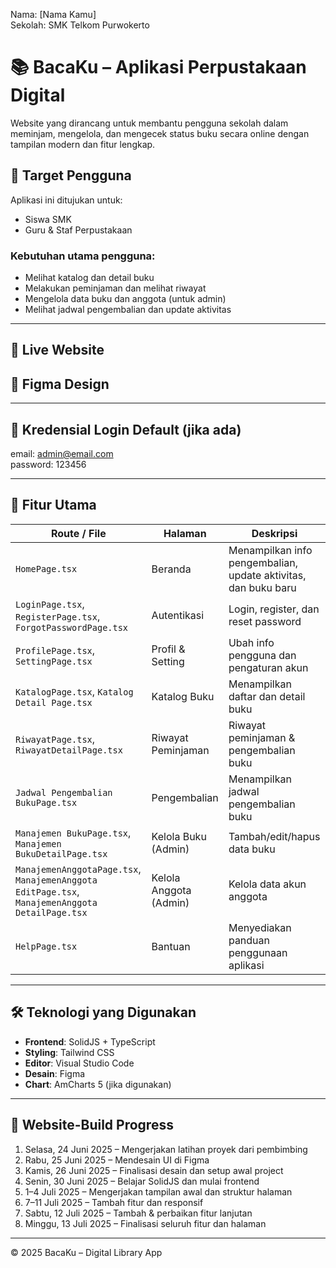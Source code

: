 Nama: [Nama Kamu]  
Sekolah: SMK Telkom Purwokerto

# 📚 BacaKu – Aplikasi Perpustakaan Digital
Website yang dirancang untuk membantu pengguna sekolah dalam meminjam, mengelola, dan mengecek status buku secara online dengan tampilan modern dan fitur lengkap.

## 🎯 Target Pengguna
Aplikasi ini ditujukan untuk:
- Siswa SMK
- Guru & Staf Perpustakaan

### Kebutuhan utama pengguna:
- Melihat katalog dan detail buku
- Melakukan peminjaman dan melihat riwayat
- Mengelola data buku dan anggota (untuk admin)
- Melihat jadwal pengembalian dan update aktivitas

---

## 🔗 Live Website


## 🎨 Figma Design


---

## 🧾 Kredensial Login Default (jika ada)
email: admin@email.com  
password: 123456

---

## 🌟 Fitur Utama

| Route / File | Halaman | Deskripsi |
|--------------|---------|-----------|
| `HomePage.tsx` | Beranda | Menampilkan info pengembalian, update aktivitas, dan buku baru |
| `LoginPage.tsx`, `RegisterPage.tsx`, `ForgotPasswordPage.tsx` | Autentikasi | Login, register, dan reset password |
| `ProfilePage.tsx`, `SettingPage.tsx` | Profil & Setting | Ubah info pengguna dan pengaturan akun |
| `KatalogPage.tsx`, `Katalog Detail Page.tsx` | Katalog Buku | Menampilkan daftar dan detail buku |
| `RiwayatPage.tsx`, `RiwayatDetailPage.tsx` | Riwayat Peminjaman | Riwayat peminjaman & pengembalian buku |
| `Jadwal Pengembalian BukuPage.tsx` | Pengembalian | Menampilkan jadwal pengembalian buku |
| `Manajemen BukuPage.tsx`, `Manajemen BukuDetailPage.tsx` | Kelola Buku (Admin) | Tambah/edit/hapus data buku |
| `ManajemenAnggotaPage.tsx`, `ManajemenAnggota EditPage.tsx`, `ManajemenAnggota DetailPage.tsx` | Kelola Anggota (Admin) | Kelola data akun anggota |
| `HelpPage.tsx` | Bantuan | Menyediakan panduan penggunaan aplikasi |

---

## 🛠️ Teknologi yang Digunakan
- **Frontend**: SolidJS + TypeScript
- **Styling**: Tailwind CSS
- **Editor**: Visual Studio Code
- **Desain**: Figma
- **Chart**: AmCharts 5 (jika digunakan)

---

## 📅 Website-Build Progress
1. Selasa, 24 Juni 2025 – Mengerjakan latihan proyek dari pembimbing  
2. Rabu, 25 Juni 2025 – Mendesain UI di Figma  
3. Kamis, 26 Juni 2025 – Finalisasi desain dan setup awal project  
4. Senin, 30 Juni 2025 – Belajar SolidJS dan mulai frontend  
5. 1–4 Juli 2025 – Mengerjakan tampilan awal dan struktur halaman  
6. 7–11 Juli 2025 – Tambah fitur dan responsif  
7. Sabtu, 12 Juli 2025 – Tambah & perbaikan fitur lanjutan  
8. Minggu, 13 Juli 2025 – Finalisasi seluruh fitur dan halaman

---

© 2025 BacaKu – Digital Library App
